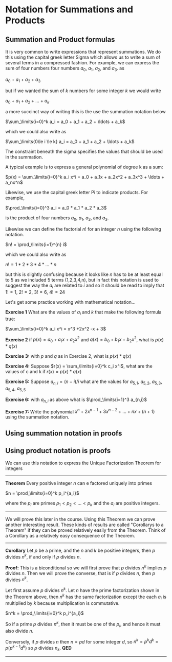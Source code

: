 # Notation for Summations and Products

## Summation and Product formulas
It is very common to write expressions that represent summations. We do this using the capital greek letter Sigma which allows us to write a sum of several terms in a compressed fashion. For example, we can express the sum of four numbers four numbers $a_0$, $a_1$, $a_2$, and $a_3$.
as 

$a_0 + a_1 + a_2 + a_3$

but if we wanted the sum of $k$ numbers for some integer $k$ we would write

$a_0 + a_1 + a_2 + \ldots + a_k$

a more succinct way of writing this is the use the summation notation below

$\sum_\limits{i=0}^k a_i  = a_0 + a_1 + a_2 + \ldots + a_k$

which we could also write as

$\sum_\limits{0\le i \le k} a_i  = a_0 + a_1 + a_2  + \ldots + a_k$

The constraint beneath the sigma specifies the values that should be used in the summation.

A typical example is to express a general polynomial of degree k as a sum:

$p(x) = \sum_\limits{i=0}^k a_i x^i = a_0 + a_1x + a_2x^2 + a_3x^3 + \ldots + a_nx^n$

Likewise, we use the capital greek letter Pi to indicate products. For example,

$\prod_\limits{i=0}^3 a_i  = a_0 * a_1 * a_2 * a_3$

is the product of four numbers $a_0$, $a_1$, $a_2$, and $a_3$.

Likewise we can define the factorial $n!$ for an integer $n$ using the following notation.

$n! = \prod_\limits{i=1}^{n} i$

which we could also write as

$n! = 1 * 2 * 3 * 4 * \ldots * n$

but this is slightly confusing because it looks like $n$ has to be at least equal to 5 as we included 5 terms (1,2,3,4,n),
but in fact this notation is used to suggest the way the $a_i$ are related to $i$ and so it should be read to imply that 
$1!=1$, $2!=2$, $3!=6$, $4!=24$



Let's get some practice working with mathematical notation...

**Exercise 1**
What are the values of $a_i$ and $k$ that make the following formula true:

$\sum_\limits{i=0}^k a_i x^i = x^3 +2x^2 -x + 3$

**Exercise 2**
if $p(x) = a_0+a_1x + a_2x^2$ and
$q(x) = b_0+b_1x + b_2x^2$,
what is $p(x)*q(x)$

**Exercise 3:**
with $p$ and $q$ as in Exercise 2, what is $p(x)*q(x)$

**Exercise 4:**
Suppose $r(x) = \sum_\limits{i=0}^k c_i x^i$,
what are the values of c and k if $r(x)=p(x)*q(x)$

**Exercise 5:**
Suppose $a_{n,i} = (n-i)/i$
what are the values for $a_{5,1}$, $a_{5,2}$, $a_{5,3}$, $a_{5,4}$, $a_{5,5}$ 

**Exercise 6:**
with $a_{n,i}$ as above what is  $\prod_\limits{i=1}^3 a_{n,i}$

**Exercise 7:**
Write the polynomial $x^n + 2x^{n-1} + 3x^{n-2} + \ldots + nx + (n+1)$
using the summation notation.

## Using summation notation in proofs


## Using product notation is proofs
We can use this notation to express the Unique Factorization Theorem for integers

---

**Theorem** Every positive integer $n$ can e factored uniquely into primes

$n = \prod_\limits{i=0}^k p_i^{a_i}$

where the $p_i$ are primes $p_1\lt p_2\lt \ldots\lt p_k$ and the $a_i$ are positive integers.

---

We will prove this later in the course. Using this Theorem we can prove another interesting result.
These kinds of results are called "Corollarys to a Theorem" if they can be proved relatively easily from
the Theorem. Think of a Corollary as a relatively easy consequence of the Theorem.

---

**Corollary** Let $p$ be a prime, and the $n$ and $k$ be positive integers, then $p$ divides $n^k$, if and only if $p$ divides $n$.

**Proof:** 
This is a biconditional so we will first prove that $p$ divides $n^k$ implies $p$ divides $n$.  Then we will prove the
converse, that is if $p$ divides $n$, then $p$ divides $n^k$.

Let first assume $p$ divides $n^k$. 
Let $n$ have the prime factorization shown in the Theorem above, then $n^k$ has the same factorization
except the each $a_i$ is multiplied by $k$ because multiplication is commutative.

$n^k =  \prod_\limits{i=0}^k p_i^{a_i}$

So if a prime $p$ divides $n^k$, then it must be one of the $p_i$, and hence it must also divide $n$.

Conversely, if $p$ divides $n$ then $n=pd$ for some integer $d$, so $n^k = p^kd^k = p(p^{k-1}d^k)$ so $p$ divides $n_k$.
**QED**

---
